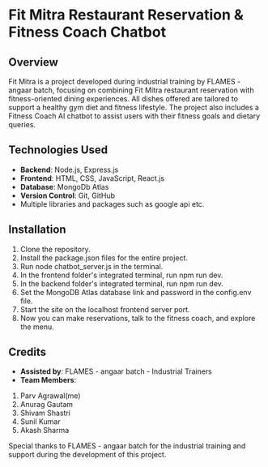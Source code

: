 # Fit Mitra Restaurant Reservation & Fitness Coach Chatbot

## Overview

Fit Mitra is a project developed during industrial training by FLAMES - angaar batch, focusing on combining Fit Mitra restaurant reservation with fitness-oriented dining experiences. All dishes offered are tailored to support a healthy gym diet and fitness lifestyle. The project also includes a Fitness Coach AI chatbot to assist users with their fitness goals and dietary queries.

## Technologies Used

- **Backend**: Node.js, Express.js
- **Frontend**: HTML, CSS, JavaScript, React.js
- **Database**: MongoDb Atlas
- **Version Control**: Git, GitHub
- Multiple libraries and packages such as google api etc.

## Installation

1. Clone the repository.
2. Install the package.json files for the entire project.
3. Run node chatbot_server.js in the terminal.
4. In the frontend folder's integrated terminal, run npm run dev.
5. In the backend folder's integrated terminal, run npm run dev.
6. Set the MongoDB Atlas database link and password in the config.env file.
7. Start the site on the localhost frontend server port.
8. Now you can make reservations, talk to the fitness coach, and explore the menu.


## Credits

- **Assisted by**: FLAMES - angaar batch - Industrial Trainers
- **Team Members**:
1. Parv Agrawal(me)
2. Anurag Gautam
3. Shivam Shastri
4. Sunil Kumar
5. Akash Sharma

Special thanks to FLAMES - angaar batch for the industrial training and support during the development of this project.

